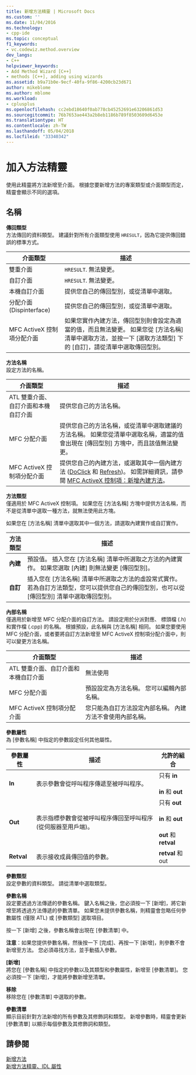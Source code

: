 ```yaml
---
title: 新增方法精靈 | Microsoft Docs
ms.custom: ''
ms.date: 11/04/2016
ms.technology:
- cpp-ide
ms.topic: conceptual
f1_keywords:
- vc.codewiz.method.overview
dev_langs:
- C++
helpviewer_keywords:
- Add Method Wizard [C++]
- methods [C++], adding using wizards
ms.assetid: b9a71b0e-9ecf-40fa-9f86-4200cb23d671
author: mikeblome
ms.author: mblome
ms.workload:
- cplusplus
ms.openlocfilehash: cc2ebd18640f0ab778cb45252691e63206861d53
ms.sourcegitcommit: 76b7653ae443a2b8eb1186b789f8503609d6453e
ms.translationtype: HT
ms.contentlocale: zh-TW
ms.lasthandoff: 05/04/2018
ms.locfileid: "33340342"
---
```

# <a name="add-method-wizard"></a>加入方法精靈
使用此精靈將方法新增至介面。 根據您要新增方法的專案類型或介面類型而定，精靈會顯示不同的選項。  
  
## <a name="names"></a>名稱  
 **傳回類型**  
 方法傳回的資料類型。 建議針對所有介面類型使用 `HRESULT`，因為它提供傳回錯誤的標準方式。  
  
|介面類型|描述|  
|--------------------|-----------------|  
|雙重介面|`HRESULT`. 無法變更。|  
|自訂介面|`HRESULT`. 無法變更。|  
|本機自訂介面|提供您自己的傳回型別，或從清單中選取。|  
|分配介面 (Dispinterface)|提供您自己的傳回型別，或從清單中選取。|  
|MFC ActiveX 控制項分配介面|如果您實作內建方法，傳回型別則會設定為適當的值，而且無法變更。 如果您從 [方法名稱] 清單中選取方法，並按一下 [選取方法類型] 下的 [自訂]，請從清單中選取傳回型別。|  
  
 **方法名稱**  
 設定方法的名稱。  
  
|介面類型|描述|  
|--------------------|-----------------|  
|ATL 雙重介面、自訂介面和本機自訂介面|提供您自己的方法名稱。|  
|MFC 分配介面|提供您自己的方法名稱，或從清單中選取建議的方法名稱。 如果您從清單中選取名稱，適當的值會出現在 [傳回型別] 方塊中，而且該值無法變更。|  
|MFC ActiveX 控制項分配介面|提供您自己的內建方法，或選取其中一個內建方法 ([DoClick](../mfc/reference/colecontrol-class.md#doclick) 和 [Refresh](../mfc/reference/colecontrol-class.md#refresh))。 如需詳細資訊，請參閱 [MFC ActiveX 控制項：新增內建方法](../mfc/mfc-activex-controls-adding-stock-methods.md)。|  
  
 **方法類型**  
 僅適用於 MFC ActiveX 控制項。 如果您在 [方法名稱] 方塊中提供方法名稱，而不是從清單中選取一種方法，就無法使用此方塊。  
  
 如果您在 [方法名稱] 清單中選取其中一個方法，請選取內建實作或自訂實作。  
  
|方法類型|描述|  
|-----------------|-----------------|  
|**內建**|預設值。 插入您在 [方法名稱] 清單中所選取之方法的內建實作。 如果您選取 [內建] 則無法變更 [傳回型別]。|  
|**自訂**|插入您在 [方法名稱] 清單中所選取之方法的虛設常式實作。 若為自訂方法類型，您可以提供您自己的傳回型別，也可以從 [傳回型別] 清單中選取傳回型別。|  
  
 **內部名稱**  
 僅適用於新增至 MFC 分配介面的自訂方法。 請設定用於分派對應、 標頭檔 (.h) 和實作檔 (.cpp) 的名稱。 根據預設，此名稱與 [方法名稱] 相同。 如果您要使用 MFC 分配介面，或者要將自訂方法新增至 MFC ActiveX 控制項分配介面中，則可以變更方法名稱。  
  
|介面類型|描述|  
|--------------------|-----------------|  
|ATL 雙重介面、自訂介面和本機自訂介面|無法使用|  
|MFC 分配介面|預設設定為方法名稱。 您可以編輯內部名稱。|  
|MFC ActiveX 控制項分配介面|您只能為自訂方法設定內部名稱。 內建方法不會使用內部名稱。|  
  
 **參數屬性**  
 為 [參數名稱] 中指定的參數設定任何其他屬性。  
  
|參數屬性|描述|允許的組合|  
|-------------------------|-----------------|--------------------------|  
|**In**|表示參數會從呼叫程序傳遞至被呼叫程序。|只有 **in**<br /><br /> **in** 和 **out**|  
|**Out**|表示指標參數會從被呼叫程序傳回至呼叫程序 (從伺服器至用戶端)。|只有 **out**<br /><br /> **in** 和 **out**<br /><br /> **out** 和 **retval**|  
|**Retval**|表示接收成員傳回值的參數。|**retval** 和 out|  
  
 **參數類型**  
 設定參數的資料類型。 請從清單中選取類型。  
  
 **參數名稱**  
 設定要透過方法傳遞的參數名稱。 鍵入名稱之後，您必須按一下 [新增]，將它新增至將透過方法傳遞的參數清單。 如果您未提供參數名稱，則精靈會忽略任何參數屬性 (僅限 ATL) 或 [參數類型] 選取項目。  
  
 按一下 [新增] 之後，參數名稱會出現在 [參數清單] 中。  
  
 **注意**：如果您提供參數名稱，然後按一下 [完成]、再按一下 [新增]，則參數不會新增至方法。 您必須尋找方法，並手動插入參數。  
  
 **[新增]**  
 將您在 [參數名稱] 中指定的參數以及其類型和參數屬性，新增至 [參數清單]。 您必須按一下 [新增]，才能將參數新增至清單。  
  
 **移除**  
 移除您在 [參數清單] 中選取的參數。  
  
 **參數清單**  
 顯示目前針對方法新增的所有參數及其修飾詞和類型。 新增參數時，精靈會更新 [參數清單] 以顯示每個參數及其修飾詞和類型。  
  
## <a name="see-also"></a>請參閱  
 [新增方法](../ide/adding-a-method-visual-cpp.md)   
 [新增方法精靈、IDL 屬性](../ide/idl-attributes-add-method-wizard.md)